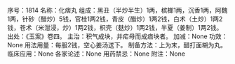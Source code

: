 序号：1814
名称：化痞丸
组成：黑丑（半炒半生）1两，槟榔1两，沉香1两，阿魏1两，针砂（醋炒）5钱，官桂1两2钱，青皮（醋炒）1两2钱，白术（土炒）1两2钱，苍术（米泔浸，炒）1两2钱，枳壳（麸炒）1两2钱，半夏（姜制）1两2钱。
出处：《玉案》卷四。
主治：积气成块，并疟母而成痞块者。
加减：None
功效：None
用法用量：每服2钱，空心姜汤送下。
制备方法：上为末，醋打面糊为丸。
临床应用：None
各家论述：None
用药禁忌：None
附注：None
